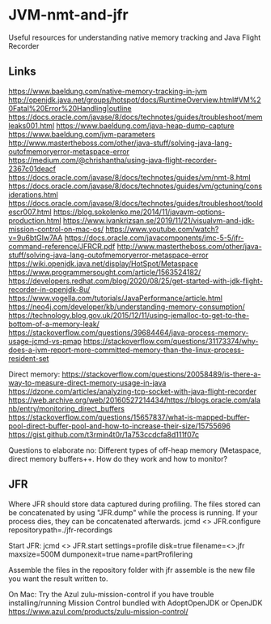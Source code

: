 # JVM-nmt-and-jfr
Useful resources for understanding native memory tracking and Java Flight Recorder

## Links
https://www.baeldung.com/native-memory-tracking-in-jvm
http://openjdk.java.net/groups/hotspot/docs/RuntimeOverview.html#VM%20Fatal%20Error%20Handling|outline
https://docs.oracle.com/javase/8/docs/technotes/guides/troubleshoot/memleaks001.html
https://www.baeldung.com/java-heap-dump-capture
https://www.baeldung.com/jvm-parameters
http://www.mastertheboss.com/other/java-stuff/solving-java-lang-outofmemoryerror-metaspace-error
https://medium.com/@chrishantha/using-java-flight-recorder-2367c01deacf
https://docs.oracle.com/javase/8/docs/technotes/guides/vm/nmt-8.html
https://docs.oracle.com/javase/8/docs/technotes/guides/vm/gctuning/considerations.html
https://docs.oracle.com/javase/8/docs/technotes/guides/troubleshoot/tooldescr007.html
https://blog.sokolenko.me/2014/11/javavm-options-production.html
https://www.ivankrizsan.se/2019/11/21/visualvm-and-jdk-mission-control-on-mac-os/
https://www.youtube.com/watch?v=9u6btGIw7AA
https://docs.oracle.com/javacomponents/jmc-5-5/jfr-command-reference/JFRCR.pdf
http://www.mastertheboss.com/other/java-stuff/solving-java-lang-outofmemoryerror-metaspace-error
https://wiki.openjdk.java.net/display/HotSpot/Metaspace
https://www.programmersought.com/article/1563524182/
https://developers.redhat.com/blog/2020/08/25/get-started-with-jdk-flight-recorder-in-openjdk-8u/
https://www.vogella.com/tutorials/JavaPerformance/article.html
https://neo4j.com/developer/kb/understanding-memory-consumption/
https://technology.blog.gov.uk/2015/12/11/using-jemalloc-to-get-to-the-bottom-of-a-memory-leak/
https://stackoverflow.com/questions/39684464/java-process-memory-usage-jcmd-vs-pmap
https://stackoverflow.com/questions/31173374/why-does-a-jvm-report-more-committed-memory-than-the-linux-process-resident-set


Direct memory:
https://stackoverflow.com/questions/20058489/is-there-a-way-to-measure-direct-memory-usage-in-java
https://dzone.com/articles/analyzing-tcp-socket-with-java-flight-recorder
https://web.archive.org/web/20160527214434/https://blogs.oracle.com/alanb/entry/monitoring_direct_buffers
https://stackoverflow.com/questions/15657837/what-is-mapped-buffer-pool-direct-buffer-pool-and-how-to-increase-their-size/15755696
https://gist.github.com/t3rmin4t0r/1a753ccdcfa8d111f07c


Questions to elaborate no:
Different types of off-heap memory (Metaspace, direct memory buffers++. How do they work and how to monitor?

## JFR
Where JFR should store data captured during profiling. The files stored can be concatenated by using "JFR.dump" while the process is running. If your process dies, they can be concatenated afterwards.
jcmd <<PID>> JFR.configure repositorypath=./jfr-recordings

Start JFR:
jcmd <<PID>> JFR.start settings=profile disk=true filename=<<where you want result when doing jcmd JFR.dump>>.jfr maxsize=500M dumponexit=true name=partProfilering
  
Assemble the files in the repository folder with jfr assemble <repository> <file>
<file> is the new file you want the result written to.

On Mac: Try the Azul zulu-mission-control if you have trouble installing/running Mission Control bundled with AdoptOpenJDK or OpenJDK https://www.azul.com/products/zulu-mission-control/
